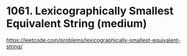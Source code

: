 # 1061. Lexicographically Smallest Equivalent String (medium)

https://leetcode.com/problems/lexicographically-smallest-equivalent-string/

